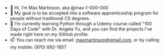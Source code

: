 - 👋 Hi, I’m Max Martinson, aka @max-1-000-000
- 👀 My goal is to be accepted into a software apprenticeship program for people without traditional CS degrees.
- 🌱 I’m currently learning Python through a Udemy course called "100 Days of Code" with Dr. Angela Yu, and you can find the projects I've made right here on my GitHub profile.
- 📫 You can reach me via email: maxmartinson@gmail.com, or by calling my mobile: (970) 692-1857

<!---
max-1-000-000/max-1-000-000 is a ✨ special ✨ repository because its `README.md` (this file) appears on your GitHub profile.
You can click the Preview link to take a look at your changes.
--->
